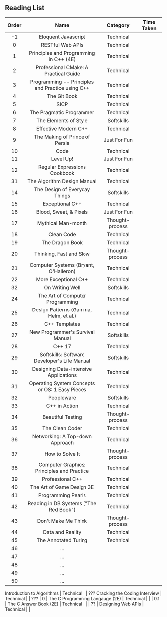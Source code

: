 ## Reading List

| Order | Name | Category | Time Taken |
|:-----:|:----:|:--------:|:----------:|
| -1 | Eloquent Javascript | Technical | |
| 0 | RESTful Web APIs | Technical | |
| 1 | Principles and Programming in C++ (4E) | Technical | |
| 2 | Professional CMake: A Practical Guide | Technical | |
| 3 | Programming -- Principles and Practice using C++ | Technical | |
| 4 | The Git Book | Technical |
| 5 | SICP | Technical |
| 6 | The Pragmatic Programmer | Technical | |
| 7 | The Elements of Style | Softskills | |
| 8 | Effective Modern C++ | Technical |
| 9 | The Making of Prince of Persia | Just For Fun | |
| 10 | Code | Technical |
| 11 | Level Up! | Just For Fun |
| 12 | Regular Expressions Cookbook | Technical | |
| 31 | The Algorithm Design Manual | Technical | |
| 14 | The Design of Everyday Things | Softskills | |
| 15 | Exceptional C++ | Technical |
| 16 | Blood, Sweat, & Pixels | Just For Fun |
| 17 | Mythical Man-month | Thought-process | |
| 18 | Clean Code | Technical |
| 19 | The Dragon Book | Technical |
| 20 | Thinking, Fast and Slow | Thought-process | |
| 21 | Computer Systems (Bryant, O'Halleron) | Technical | |
| 22 | More Exceptional C++ | Technical |
| 32 | On Writing Well | Softskills |
| 24 | The Art of Computer Programming | Technical | |
| 25 | Design Patterns (Gamma, Helm, et al.) | Technical | |
| 26 | C++ Templates | Technical |
| 27 | New Programmer's Survival Manual | Softskills | |
| 28 | C++ 17 | Technical |
| 29 | Softskills: Software Developer's Life Manual | Softskills | |
| 30 | Designing Data-intensive Applications | Technical | |
| 31 | Operating System Concepts or OS: 1 Easy Pieces | Technical | |
| 32 | Peopleware | Softskills | |
| 33 | C++ in Action | Technical | |
| 34 | Beautiful Testing | Thought-process | |
| 35 | The Clean Coder | Technical | |
| 36 | Networking: A Top-down Approach | Technical | |
| 37 | How to Solve It | Thought-process | |
| 38 | Computer Graphics: Principles and Practice | Technical | |
| 39 | Professional C++ | Technical | |
| 40 | The Art of Game Design 3E | Technical | |
| 41 | Programming Pearls | Technical | |
| 42 | Reading in DB Systems ("The Red Book") | Technical | |
| 43 | Don't Make Me Think | Thought-process | |
| 44 | Data and Reality | Technical | |
| 45 | The Annotated Turing | Technical |
| 46 | ...
| 47 | ...
| 48 | ...
| 49 | ...
| 50 | ...

Introduction to Algorithms | Technical | | ???
Cracking the Coding Interview | Technical | | ???
| 0 | The C Programming Langauge (2E) | Technical |  |
| 0.1 | The C Answer Book (2E) | Technical | |
| ?? | Designing Web APIs | Technical | |